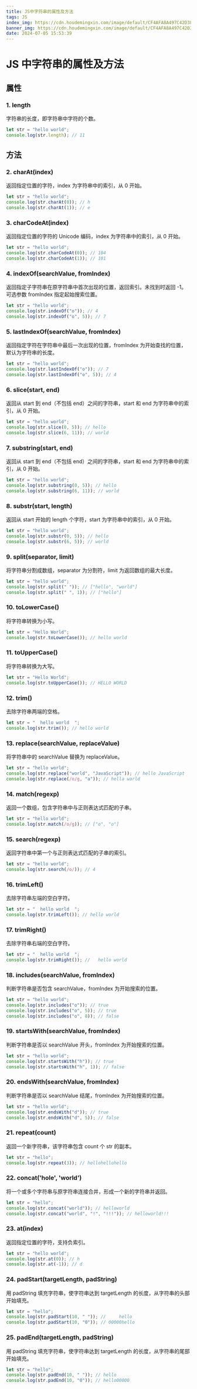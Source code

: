 ```yaml
---
title: JS中字符串的属性及方法
tags: JS
index_img: https://cdn.houdemingxin.com/image/default/CF4AFA8A497C42D382680A794A40BE26-6-2.png
banner_img: https://cdn.houdemingxin.com/image/default/CF4AFA8A497C42D382680A794A40BE26-6-2.png
date: 2024-07-05 15:53:39
---
```


# JS 中字符串的属性及方法

## 属性

### 1. length

字符串的长度，即字符串中字符的个数。

```javascript
let str = "hello world";
console.log(str.length); // 11
```

## 方法

### 2. charAt(index)

返回指定位置的字符，index 为字符串中的索引，从 0 开始。

```javascript
let str = "hello world";
console.log(str.charAt(0)); // h
console.log(str.charAt(1)); // e
```

### 3. charCodeAt(index)

返回指定位置的字符的 Unicode 编码，index 为字符串中的索引，从 0 开始。

```javascript
let str = "hello world";
console.log(str.charCodeAt(0)); // 104
console.log(str.charCodeAt(1)); // 101
```

### 4. indexOf(searchValue, fromIndex)

返回指定子字符串在原字符串中首次出现的位置，返回索引。未找到时返回 -1。可选参数 fromIndex 指定起始搜索位置。

```javascript
let str = "hello world";
console.log(str.indexOf("o")); // 4
console.log(str.indexOf("o", 5)); // 7
```

### 5. lastIndexOf(searchValue, fromIndex)

返回指定字符在字符串中最后一次出现的位置，fromIndex 为开始查找的位置，默认为字符串的长度。

```javascript
let str = "hello world";
console.log(str.lastIndexOf("o")); // 7
console.log(str.lastIndexOf("o", 5)); // 4
```

### 6. slice(start, end)

返回从 start 到 end（不包括 end）之间的字符串，start 和 end 为字符串中的索引，从 0 开始。

```javascript
let str = "hello world";
console.log(str.slice(0, 5)); // hello
console.log(str.slice(6, 11)); // world
```

### 7. substring(start, end)

返回从 start 到 end（不包括 end）之间的字符串，start 和 end 为字符串中的索引，从 0 开始。

```javascript
let str = "hello world";
console.log(str.substring(0, 5)); // hello
console.log(str.substring(6, 11)); // world
```

### 8. substr(start, length)

返回从 start 开始的 length 个字符，start 为字符串中的索引，从 0 开始。

```javascript
let str = "hello world";
console.log(str.substr(0, 5)); // hello
console.log(str.substr(6, 5)); // world
```

### 9. split(separator, limit)

将字符串分割成数组，separator 为分割符，limit 为返回数组的最大长度。

```javascript
let str = "hello world";
console.log(str.split(" ")); // ["hello", "world"]
console.log(str.split(" ", 1)); // ["hello"]
```

### 10. toLowerCase()

将字符串转换为小写。

```javascript
let str = "Hello World";
console.log(str.toLowerCase()); // hello world
```

### 11. toUpperCase()

将字符串转换为大写。

```javascript
let str = "Hello World";
console.log(str.toUpperCase()); // HELLO WORLD
```

### 12. trim()

去除字符串两端的空格。

```javascript
let str = "  hello world  ";
console.log(str.trim()); // hello world
```

### 13. replace(searchValue, replaceValue)

将字符串中的 searchValue 替换为 replaceValue。

```javascript
let str = "hello world";
console.log(str.replace("world", "JavaScript")); // hello JavaScript
console.log(str.replace(/o/g, "a")); // hella warld
```

### 14. match(regexp)

返回一个数组，包含字符串中与正则表达式匹配的子串。

```javascript
let str = "hello world";
console.log(str.match(/o/g)); // ["o", "o"]
```

### 15. search(regexp)

返回字符串中第一个与正则表达式匹配的子串的索引。

```javascript
let str = "hello world";
console.log(str.search(/o/)); // 4
```

### 16. trimLeft()

去除字符串左端的空白字符。

```javascript
let str = "  hello world  ";
console.log(str.trimLeft()); // hello world
```

### 17. trimRight()

去除字符串右端的空白字符。

```javascript
let str = "  hello world  ";
console.log(str.trimRight()); //   hello world
```

### 18. includes(searchValue, fromIndex)

判断字符串是否包含 searchValue，fromIndex 为开始搜索的位置。

```javascript
let str = "hello world";
console.log(str.includes("o")); // true
console.log(str.includes("o", 5)); // true
console.log(str.includes("o", 8)); // false
```

### 19. startsWith(searchValue, fromIndex)

判断字符串是否以 searchValue 开头，fromIndex 为开始搜索的位置。

```javascript
let str = "hello world";
console.log(str.startsWith("h")); // true
console.log(str.startsWith("h", 1)); // false
```

### 20. endsWith(searchValue, fromIndex)

判断字符串是否以 searchValue 结尾，fromIndex 为开始搜索的位置。

```javascript
let str = "hello world";
console.log(str.endsWith("d")); // true
console.log(str.endsWith("d", 5)); // false
```

### 21. repeat(count)

返回一个新字符串，该字符串包含 count 个 str 的副本。

```javascript
let str = "hello";
console.log(str.repeat(3)); // hellohellohello
```

### 22. concat('hole', 'world')

将一个或多个字符串与原字符串连接合并，形成一个新的字符串并返回。

```javascript
let str = "hello";
console.log(str.concat("world")); // helloworld
console.log(str.concat("world", "!", "!!!")); // helloworld!!!
```

### 23. at(index)

返回指定位置的字符，支持负索引。

```javascript
let str = "hello world";
console.log(str.at(0)); // h
console.log(str.at(-1)); // d
```

### 24. padStart(targetLength, padString)

用 padString 填充字符串，使字符串达到 targetLength 的长度，从字符串的头部开始填充。

```javascript
let str = "hello";
console.log(str.padStart(10, " ")); //     hello
console.log(str.padStart(10, "0")); // 00000hello
```

### 25. padEnd(targetLength, padString)

用 padString 填充字符串，使字符串达到 targetLength 的长度，从字符串的尾部开始填充。

```javascript
let str = "hello";
console.log(str.padEnd(10, " ")); // hello
console.log(str.padEnd(10, "0")); // hello00000
```
